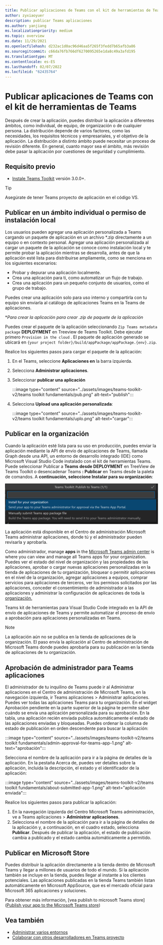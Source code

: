 ```yaml
---
title: Publicar aplicaciones de Teams con el kit de herramientas de Teams
author: zyxiaoyuer
description: publicar Teams aplicaciones
ms.author: yanjiang
ms.localizationpriority: medium
ms.topic: overview
ms.date: 11/29/2021
ms.openlocfilehash: d232ac1d0ac96d46aa5f265f3fedd7b65afb3a86
ms.sourcegitcommit: c66da76fb766df6270095265e1da8c49a3afd195
ms.translationtype: MT
ms.contentlocale: es-ES
ms.lasthandoff: 02/07/2022
ms.locfileid: "62435764"
---
```

# <a name="publish-teams-apps-using-teams-toolkit"></a>Publicar aplicaciones de Teams con el kit de herramientas de Teams

Después de crear la aplicación, puedes distribuir la aplicación a diferentes ámbitos, como individual, de equipo, de organización o de cualquier persona. La distribución depende de varios factores, como las necesidades, los requisitos técnicos y empresariales, y el objetivo de la aplicación. La distribución a distinto ámbito puede necesitar un proceso de revisión diferente. En general, cuanto mayor sea el ámbito, más revisión debe pasar la aplicación por cuestiones de seguridad y cumplimiento.

## <a name="prerequisite"></a>Requisito previo

* [Instale Teams Toolkit](https://marketplace.visualstudio.com/items?itemName=TeamsDevApp.ms-teams-vscode-extension) versión 3.0.0+.

> [!TIP]
> Asegúrate de tener Teams proyecto de aplicación en el código VS.

## <a name="publish-to-individual-scope-or-sideload-permission"></a>Publicar en un ámbito individual o permiso de instalación local

Los usuarios pueden agregar una aplicación personalizada a Teams cargando un paquete de aplicación en un archivo *.zip directamente a un equipo o en contexto personal. Agregar una aplicación personalizada al cargar un paquete de la aplicación se conoce como instalación local y te permite probar la aplicación mientras se desarrolla, antes de que la aplicación esté lista para distribuirse ampliamente, como se menciona en los siguientes escenarios:

* Probar y depurar una aplicación localmente.
* Crea una aplicación para ti, como automatizar un flujo de trabajo.
* Crea una aplicación para un pequeño conjunto de usuarios, como el grupo de trabajo.

Puedes crear una aplicación solo para uso interno y compartirla con tu equipo sin enviarla al catálogo de aplicaciones Teams en la Teams de aplicaciones.

**Para crear la aplicación para crear *.zip de paquete de la aplicación**

Puedes crear el paquete de la aplicación seleccionando `Zip Teams metadata package` **DEPLOYMENT** en Treeview de Teams Toolkit. Debe ejecutar primero `Provision in the cloud` . El paquete de aplicación generado se ubicará en `{your project folder}/build/appPackage/appPackage.{env}.zip`.

Realice los siguientes pasos para cargar el paquete de la aplicación:

1. En el Teams, seleccione **Aplicaciones en** la barra izquierda.
2. Selecciona **Administrar aplicaciones**.
3. Seleccionar **publicar una aplicación**

   :::image type="content" source="../assets/images/teams-toolkit-v2/teams toolkit fundamentals/pub.png" alt-text="publish":::

4. Selecciona **Upload una aplicación personalizada**:

   :::image type="content" source="../assets/images/teams-toolkit-v2/teams toolkit fundamentals/uplo.png" alt-text="cargar":::

## <a name="publish-to-your-organization"></a>Publicar en la organización 

Cuando la aplicación esté lista para su uso en producción, puedes enviar la aplicación mediante la API de envío de aplicaciones de Teams, llamada Graph desde una API, un entorno de desarrollo integrado (IDE) como Microsoft Visual Studio Code instalado con el kit de herramientas Teams. Puede seleccionar Publicar a **Teams** **desde DEPLOYMENT** en TreeView de Teams Toolkit o desencadenar Teams **: Publicar** en Teams desde la paleta de comandos. A **continuación, seleccione Instalar para su organización**:

![Instalar para su organización](./images/installforyourorganization.png)

La aplicación está disponible en el  Centro de administración Microsoft Teams administrar aplicaciones, donde tú y el administrador pueden revisarla y aprobarla.

Como administrador, manage **apps** in the [Microsoft Teams admin center](https://admin.teams.microsoft.com/policies/manage-apps) is where you can view and manage all Teams apps for your organization. Puedes ver el estado del nivel de organización y las propiedades de las aplicaciones, aprobar o cargar nuevas aplicaciones personalizadas en la tienda de aplicaciones de tu organización, bloquear o permitir aplicaciones en el nivel de la organización, agregar aplicaciones a equipos, comprar servicios para aplicaciones de terceros, ver los permisos solicitados por las aplicaciones, conceder el consentimiento de administrador a las aplicaciones y administrar la configuración de aplicaciones de toda la [organización.](https://admin.teams.microsoft.com/policies/manage-apps)

Teams kit de herramientas para Visual Studio Code integrado en la API de envío de aplicaciones de Teams y permite automatizar el proceso de envío a aprobación para aplicaciones personalizadas en Teams.

> [!NOTE]
> La aplicación aún no se publica en la tienda de aplicaciones de la organización. El paso envía la aplicación al Centro de administración de Microsoft Teams donde puedes aprobarla para su publicación en la tienda de aplicaciones de tu organización.

## <a name="admin-approval-for-teams-apps"></a>Aprobación de administrador para Teams aplicaciones

El administrador de tu inquilino de Teams puede ir al Administrar aplicaciones en el  Centro de administración de Microsoft Teams, en la navegación izquierda, ir Teams aplicaciones > Administrar aplicaciones. Puedes ver todas las aplicaciones Teams para tu organización. En el widget Aprobación pendiente en la parte superior de la página te permite saber cuándo se envía una aplicación personalizada para su aprobación.
En la tabla, una aplicación recién enviada publica automáticamente el estado de las aplicaciones enviadas y bloqueadas. Puedes ordenar la columna de estado de publicación en orden descendente para buscar la aplicación:

 :::image type="content" source="../assets/images/teams-toolkit-v2/teams toolkit fundamentals/admin-approval-for-teams-app-1.png" alt-text="aprobación":::

Selecciona el nombre de la aplicación para ir a la página de detalles de la aplicación. En la pestaña Acerca de, puedes ver detalles sobre la aplicación, incluida la descripción, el estado y el identificador de la aplicación:

 :::image type="content" source="../assets/images/teams-toolkit-v2/teams toolkit fundamentals/about-submitted-app-1.png" alt-text="aplicación enviada":::

Realice los siguientes pasos para publicar la aplicación:

1. En la navegación izquierda del Centro Microsoft Teams administración, ve a Teams aplicaciones > **Administrar aplicaciones**.
2. Selecciona el nombre de la aplicación para ir a la página de detalles de la aplicación y, a continuación, en el cuadro estado, selecciona **Publicar**.
Después de publicar la aplicación, el estado de publicación cambia a publicado y el estado cambia automáticamente a permitido.

## <a name="publish-to-microsoft-store"></a>Publicar en Microsoft Store

Puedes distribuir la aplicación directamente a la tienda dentro de Microsoft Teams y llegar a millones de usuarios de todo el mundo. Si la aplicación también se incluye en la tienda, puedes llegar al instante a los clientes potenciales. Las aplicaciones publicadas en la tienda Teams también listan automáticamente en Microsoft AppSource, que es el mercado oficial para Microsoft 365 aplicaciones y soluciones.

Para obtener más información, [vea publish to microsoft Teams store]([Publish your app to the Microsoft Teams store](../concepts/deploy-and-publish/appsource/publish.md#publish-your-app-to-the-microsoft-teams-store))

## <a name="see-also"></a>Vea también

* [Administrar varios entornos](TeamsFx-multi-env.md)
* [Colaborar con otros desarrolladores en Teams proyecto](TeamsFx-collaboration.md)